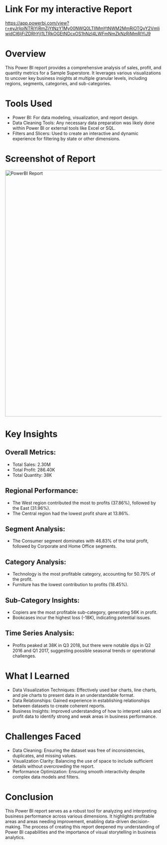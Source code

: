# Link For my interactive Report
https://app.powerbi.com/view?r=eyJrIjoiNTRiYjRmZjYtNzY1My00NWQ0LTllMmYtNWM2MmRiOTQyY2VmIiwidCI6IjFiZDRhYjI1LTRkOGEtNDcxOS1hNzI4LWFmNmZkNzRiMmRlYiJ9

# Overview
This Power BI report provides a comprehensive analysis of sales, profit, and quantity metrics for a Sample Superstore. It leverages various visualizations to uncover key business insights at multiple granular levels, including regions, segments, categories, and sub-categories.

# Tools Used
- Power BI: For data modeling, visualization, and report design.
- Data Cleaning Tools: Any necessary data preparation was likely done within Power BI or external tools like Excel or SQL.
- Filters and Slicers: Used to create an interactive and dynamic experience for filtering by state or other dimensions.

# Screenshot of Report
<img width="791" alt="PowerBI Report" src="https://github.com/user-attachments/assets/f1e878be-2cde-4755-90bf-39f2b6b2fefb" />


# Key Insights

## Overall Metrics:

- Total Sales: 2.30M
- Total Profit: 286.40K
- Total Quantity: 38K

## Regional Performance:

- The West region contributed the most to profits (37.86%), followed by the East (31.96%).
- The Central region had the lowest profit share at 13.86%.

## Segment Analysis:

- The Consumer segment dominates with 46.83% of the total profit, followed by Corporate and Home Office segments.
 
## Category Analysis:

- Technology is the most profitable category, accounting for 50.79% of the profit.
- Furniture has the lowest contribution to profits (18.45%).

## Sub-Category Insights:

- Copiers are the most profitable sub-category, generating 56K in profit.
- Bookcases incur the highest loss (-18K), indicating potential issues.

## Time Series Analysis:

- Profits peaked at 38K in Q3 2018, but there were notable dips in Q2 2016 and Q1 2017, suggesting possible seasonal trends or operational challenges.

# What I Learned
- Data Visualization Techniques: Effectively used bar charts, line charts, and pie charts to present data in an understandable format.
- Data Relationships: Gained experience in establishing relationships between datasets to create coherent reports.
- Business Insights: Improved understanding of how to interpret sales and profit data to identify strong and weak areas in business performance.

# Challenges Faced
- Data Cleaning: Ensuring the dataset was free of inconsistencies, duplicates, and missing values.
- Visualization Clarity: Balancing the use of space to include sufficient details without overcrowding the report.
- Performance Optimization: Ensuring smooth interactivity despite complex data models and filters.

# Conclusion

This Power BI report serves as a robust tool for analyzing and interpreting business performance across various dimensions. It highlights profitable areas and areas needing improvement, enabling data-driven decision-making. The process of creating this report deepened my understanding of Power BI capabilities and the importance of visual storytelling in business analytics.
